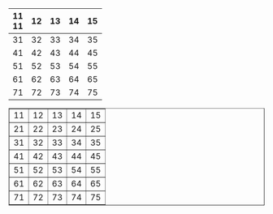 <!--
本文归属项目：`OpenNotes`
本文修订状态：初稿 
修订1：20250923 添加markdown/html空白表格实例
-->


<!--
本文归属项目：`OpenNotes`
本文修订状态：草稿
-->

<!--
本文归属项目：`OpenNotes`
本文修订状态：初稿
-->

<!--
本文归属项目：`Rietan-FP`
本文修订状态：初稿
-->

<!--
本文归属项目：`Vscode`
本文修订状态：初稿
-->

<!--
本文归属项目：`driving-license`
本文修订状态：初稿
-->


<!--修订1：初稿误写作`向右`-->


|11<br>11|12|13|14|15|
|:---|:---|:---|:---|:---|
|31|32|33|34|35|
|41|42|43|44|45|
|51|52|53|54|55|
|61|62|63|64|65|
|71|72|73|74|75|


<table border="1">
  <tr>
    <td>11</td><td>12</td><td>13</td><td>14</td><td>15</td>
  </tr>
  <tr>
    <td>21</td><td>22</td><td>23</td><td>24</td><td>25</td>
  </tr>
  <tr>
    <td>31</td><td>32</td><td>33</td><td>34</td><td>35</td>
  </tr>
  <tr>
    <td>41</td><td>42</td><td>43</td><td>44</td><td>45</td>
  </tr>
  <tr>
    <td>51</td><td>52</td><td>53</td><td>54</td><td>55</td>
  </tr>
  <tr>
    <td>61</td><td>62</td><td>63</td><td>64</td><td>65</td>
  </tr>
  <tr>
    <td>71</td><td>72</td><td>73</td><td>74</td><td>75</td>
  </tr>
</table>